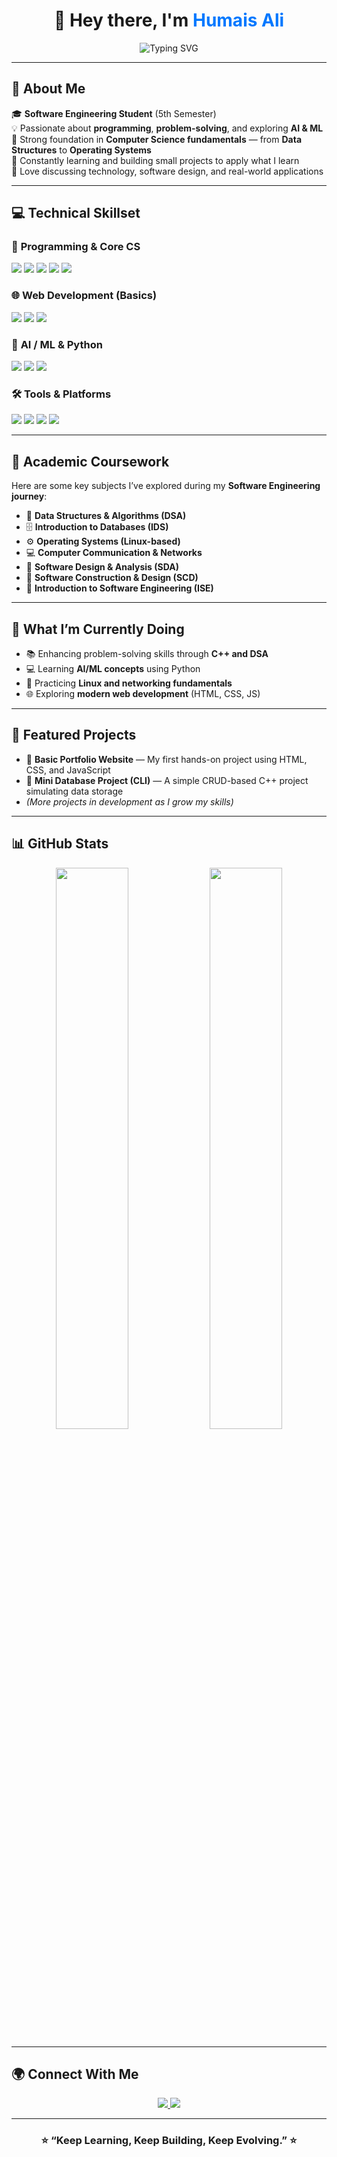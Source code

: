 <!-- Animated Header Section -->
<h1 align="center">
  👋 Hey there, I'm <span style="color:#0078FF;">Humais Ali</span>  
</h1>

<p align="center">
  <img src="https://readme-typing-svg.herokuapp.com?font=Fira+Code&pause=1000&color=0078FF&center=true&vCenter=true&width=500&lines=Software+Engineering+Student;Programmer+%26+Tech+Enthusiast;Learning+AI+%26+Machine+Learning;Always+Exploring+Something+New!" alt="Typing SVG" />
</p>

---

## 🌟 About Me  

🎓 **Software Engineering Student** (5th Semester)  
💡 Passionate about **programming**, **problem-solving**, and exploring **AI & ML**  
🧠 Strong foundation in **Computer Science fundamentals** — from **Data Structures** to **Operating Systems**  
🌱 Constantly learning and building small projects to apply what I learn  
💬 Love discussing technology, software design, and real-world applications  

---

## 💻 Technical Skillset  

### 🧩 **Programming & Core CS**
<p>
  <img src="https://img.shields.io/badge/C-00599C?style=for-the-badge&logo=c&logoColor=white"/> 
  <img src="https://img.shields.io/badge/C++-00599C?style=for-the-badge&logo=cplusplus&logoColor=white"/> 
  <img src="https://img.shields.io/badge/DSA-4B8BBE?style=for-the-badge&logo=python&logoColor=white"/>
  <img src="https://img.shields.io/badge/Computer%20Networks-1572B6?style=for-the-badge&logo=internetexplorer&logoColor=white"/>  
  <img src="https://img.shields.io/badge/Operating%20Systems-0078D7?style=for-the-badge&logo=linux&logoColor=white"/>
</p>

### 🌐 **Web Development (Basics)**
<p>
  <img src="https://img.shields.io/badge/HTML5-E34F26?style=for-the-badge&logo=html5&logoColor=white"/>
  <img src="https://img.shields.io/badge/CSS3-1572B6?style=for-the-badge&logo=css3&logoColor=white"/>
  <img src="https://img.shields.io/badge/JavaScript-F7DF1E?style=for-the-badge&logo=javascript&logoColor=black"/>
</p>

### 🧠 **AI / ML & Python**
<p>
  <img src="https://img.shields.io/badge/Python-3776AB?style=for-the-badge&logo=python&logoColor=white"/>
  <img src="https://img.shields.io/badge/Machine%20Learning-FF6F00?style=for-the-badge&logo=tensorflow&logoColor=white"/>
  <img src="https://img.shields.io/badge/AI-000000?style=for-the-badge&logo=openai&logoColor=white"/>
</p>

### 🛠️ **Tools & Platforms**
<p>
  <img src="https://img.shields.io/badge/Linux-FCC624?style=for-the-badge&logo=linux&logoColor=black"/>
  <img src="https://img.shields.io/badge/Git-F05032?style=for-the-badge&logo=git&logoColor=white"/>
  <img src="https://img.shields.io/badge/GitHub-181717?style=for-the-badge&logo=github&logoColor=white"/>
  <img src="https://img.shields.io/badge/VS%20Code-0078D7?style=for-the-badge&logo=visualstudiocode&logoColor=white"/>
</p>

---

## 📘 Academic Coursework  

Here are some key subjects I’ve explored during my **Software Engineering journey**:

- 🧩 **Data Structures & Algorithms (DSA)**  
- 🗄️ **Introduction to Databases (IDS)**  
- ⚙️ **Operating Systems (Linux-based)**  
- 💻 **Computer Communication & Networks**  
- 🧠 **Software Design & Analysis (SDA)**  
- 🧩 **Software Construction & Design (SCD)**  
- 🧱 **Introduction to Software Engineering (ISE)**  

---

## 🚀 What I’m Currently Doing  

- 📚 Enhancing problem-solving skills through **C++ and DSA**  
- 💻 Learning **AI/ML concepts** using Python  
- 🧩 Practicing **Linux and networking fundamentals**  
- 🌐 Exploring **modern web development** (HTML, CSS, JS)  

---

## 🌟 Featured Projects  

- 🔹 **Basic Portfolio Website** — My first hands-on project using HTML, CSS, and JavaScript  
- 🔹 **Mini Database Project (CLI)** — A simple CRUD-based C++ project simulating data storage  
- *(More projects in development as I grow my skills)*  

---

## 📊 GitHub Stats  

<p align="center">
  <img width="48%" src="https://github-readme-stats.vercel.app/api?username=humaisali&show_icons=true&theme=tokyonight" />
  <img width="48%" src="https://github-readme-streak-stats.herokuapp.com/?user=humaisali&theme=tokyonight" />
</p>

---

## 🌍 Connect With Me  

<p align="center">
  <a href="https://www.linkedin.com/in/humaisaliskytechdeveloper/">
    <img src="https://img.shields.io/badge/LinkedIn-0077B5?style=for-the-badge&logo=linkedin&logoColor=white"/>
  </a>
  <a href="https://github.com/humaisali">
    <img src="https://img.shields.io/badge/GitHub-181717?style=for-the-badge&logo=github&logoColor=white"/>
  </a>
</p>

---

<h3 align="center">
  ⭐ “Keep Learning, Keep Building, Keep Evolving.” ⭐
</h3>
